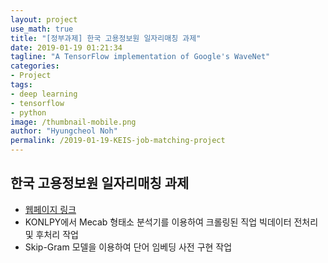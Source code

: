 ```yaml
---
layout: project
use_math: true
title: "[정부과제] 한국 고용정보원 일자리매칭 과제"
date: 2019-01-19 01:21:34
tagline: "A TensorFlow implementation of Google's WaveNet"
categories:
- Project
tags:
- deep learning
- tensorflow
- python
image: /thumbnail-mobile.png
author: "Hyungcheol Noh"
permalink: /2019-01-19-KEIS-job-matching-project
---
```


## 한국 고용정보원 일자리매칭 과제
- [웹페이지 링크](http://openapi.work.go.kr/ai/wanted/datadic/dataDicSearchVw.do)
- KONLPY에서 Mecab 형태소 분석기를 이용하여 크롤링된 직업 빅데이터 전처리 및 후처리 작업
- Skip-Gram 모델을 이용하여 단어 임베딩 사전 구현 작업
